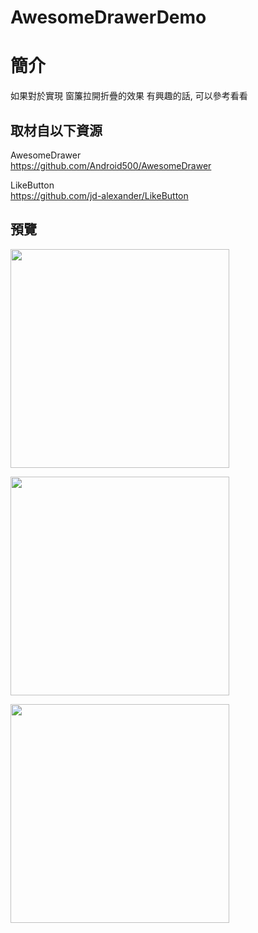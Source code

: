 # AwesomeDrawerDemo

簡介
==================================
如果對於實現 窗簾拉開折疊的效果 有興趣的話, 可以參考看看                                   

取材自以下資源
--------
AwesomeDrawer                                 
https://github.com/Android500/AwesomeDrawer

LikeButton                                                                  
https://github.com/jd-alexander/LikeButton
                          
預覽
--------
<p align="left">
  <img src="https://i.imgur.com/yTgTund.png" width="350"/>
</p> 
<p align="left">
  <img src="https://i.imgur.com/Z2HDM6c.png" width="350"/>
</p> 
<p align="left">
  <img src="https://i.imgur.com/5j2eMvl.png" width="350"/>
</p> 

